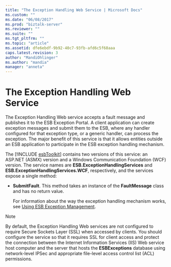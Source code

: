 ```yaml
---
title: "The Exception Handling Web Service | Microsoft Docs"
ms.custom: ""
ms.date: "06/08/2017"
ms.prod: "biztalk-server"
ms.reviewer: ""
ms.suite: ""
ms.tgt_pltfrm: ""
ms.topic: "article"
ms.assetid: dfe6ebdf-9b92-40c7-93fb-afd6c5f68aaa
caps.latest.revision: 3
author: "MandiOhlinger"
ms.author: "mandia"
manager: "anneta"
---
```

# The Exception Handling Web Service
The Exception Handling Web service accepts a fault message and publishes it to the ESB Exception Portal. A client application can create exception messages and submit them to the ESB, where any handler configured for that exception type, or a generic handler, can process the exception. The major benefit of this service is that it allows entities outside an ESB application to participate in the ESB exception handling mechanism.  
  
 The [!INCLUDE [esbToolkit](../includes/esbtoolkit-md.md)] contains two versions of this service: an ASP.NET (ASMX) version and a Windows Communication Foundation (WCF) version. The service names are <strong>ESB.ExceptionHandlingServices</strong> and <strong>ESB.ExceptionHandlingServices.WCF</strong>, respectively, and the services expose a single method:  
  
- **SubmitFault**. This method takes an instance of the **FaultMessage** class and has no return value.  
  
  For information about the way the exception handling mechanism works, see [Using ESB Exception Management](../esb-toolkit/using-esb-exception-management.md).  
  
> [!NOTE]
>  By default, the Exception Handling Web services are not configured to require Secure Sockets Layer (SSL) when accessed by clients. You should configure the service so that it requires SSL for client access and protect the connection between the Internet Information Services (IIS) Web service host computer and the server that hosts the **ESBExceptions** database using network-level IPSec and appropriate file-level access control list (ACL) permissions.
